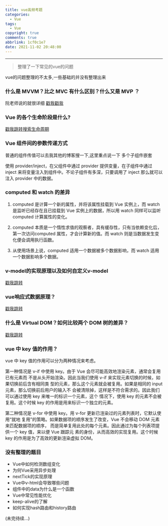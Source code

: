 ```yaml
---
title: vue高频考题
categories:
  - Vue
tags:
  - Vue
copyright: true
comments: true
abbrlink: 1cf0c1e7
date: 2021-11-02 20:48:00
---
```


<hr style='filter:progid:DXImageTransform.Microsoft.Glow(color=#FF0000,strength=10)' color='#FF0000' size='1' />

> 整理了一下常见的vue的问题

<!--more-->

vue的问题整理的不太多,一些基础的并没有整理出来

### 什么是 MVVM？比之 MVC 有什么区别？什么又是 MVP ？

阮老师说的就很详细 [戳我戳我](http://www.ruanyifeng.com/blog/2015/02/mvcmvp_mvvm.html)

### Vue 的各个生命阶段是什么?

[戳我跳转搜索生命周期](https://www.chensheng.group/2019/09/13/45-vue-cli%E6%80%BB%E7%BB%93/)

### Vue 组件间的参数传递方式

普通的组件传值可以去我其他的博客搜一下,这里重点说一下 多个子组件嵌套

使用 provider/inject，在父组件中通过 provider 提供变量，在子组件中通过inject 来将变量注入到组件中。不论子组件有多深，只要调用了 inject 那么就可以注入 provider 中的数据。

### computed 和 watch 的差异

1. computed 是计算一个新的属性，并将该属性挂载到 Vue 实例上，而 watch 是监听已经存在且已挂载到 Vue 实例上的数据，所以用 watch 同样可以监听 computed 计算属性的变化。

2. computed 本质是一个惰性求值的观察者，具有缓存性，只有当依赖变化后，第一次访问computed 属性，才会计算新的值。而 watch 则是当数据发生变化便会调用执行函数。

3. 从使用场景上说，computed 适用一个数据被多个数据影响，而 watch 适用一个数据影响多个数据。

### v-model的实现原理以及如何自定义v-model

[戳我跳转](https://www.chensheng.group/2019/10/09/104-Vue随笔记录/)

### vue响应式数据原理？

[戳我跳转](https://www.chensheng.group/2020/05/31/127-vue%E6%BA%90%E7%A0%81%E5%AD%A6%E4%B9%A0-%E5%93%8D%E5%BA%94%E5%BC%8F%E5%8E%9F%E7%90%86/)

### 什么是 Virtual DOM？如何比较两个 DOM 树的差异？

[戳我跳转](https://www.chensheng.group/2021/02/11/138-vue%E6%BA%90%E7%A0%81%E5%AD%A6%E4%B9%A0-diff%E7%AE%97%E6%B3%95%E5%8E%9F%E7%90%86/)

### vue 中 key 值的作用？

vue 中 key 值的作用可以分为两种情况来考虑。

第一种情况是 v-if 中使用 key。由于 Vue 会尽可能高效地渲染元素，通常会复用已有元素而
不是从头开始渲染。因此当我们使用 v-if 来实现元素切换的时候，如果切换前后含有相同类
型的元素，那么这个元素就会被复用。如果是相同的 input 元素，那么切换前后用户的输入不
会被清除掉，这样是不符合需求的。因此我们可以通过使用 key 来唯一的标识一个元素，这个
情况下，使用 key 的元素不会被复用。这个时候 key 的作用是用来标识一个独立的元素。

第二种情况是 v-for 中使用 key。用 v-for 更新已渲染过的元素列表时，它默认使用“就地
复用”的策略。如果数据项的顺序发生了改变，Vue 不会移动 DOM 元素来匹配数据项的顺序，
而是简单复用此处的每个元素。因此通过为每个列表项提供一个 key 值，来以便 Vue 跟踪元
素的身份，从而高效的实现复用。这个时候 key 的作用是为了高效的更新渲染虚拟 DOM。

### 没有整理的题目

* Vue中如何检测数组变化
* 为何Vue采用异步处理
* nextTick的实现原理
* Vue中v-html会导致哪些问题
* 组件中的data为什么是一个函数
* Vue中常见性能优化
* keep-alive的了解
* 如何实现hash路由和history路由

(未完待续...)
